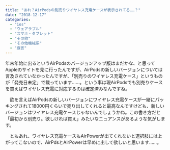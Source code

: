 ```yaml
---
title: "あれ？AirPodsの別売りワイヤレス充電ケースが表示されてる……？"
date: "2018-12-17"
categories: 
  - "ios"
  - "ウェアラブル"
  - "スマホ・タブレット"
  - "その他"
  - "その他機械系"
  - "戯言"
---
```


年末年始に出るというAirPodsのバージョンアップ版はまだかな、と思ってAppleのサイトを見に行ったんですが、AirPodsの新しいバージョンについては言及されていなかったんですが、「別売りのワイヤレス充電ケース」というものが「発売日未定」で載っています……。という事は現AirPodsでも別売りケースを買えばワイヤレス充電に対応するのは確定済みなんですね。

　欲を言えばAirPodsの新しいバージョンにワイヤレス充電ケースが一緒にパッキングされて18000円くらいで売り出してくれると最高なんですけども、新しいバージョンはワイヤレス充電ケースじゃないんでしょうかね。この書き方だと「最初から別売り。欲しければ買え」みたいなニュアンスがあるような気がします。

　ともあれ、ワイヤレス充電ケースもAirPowerが出てくれないと選択肢には上がってこないので、AirPdsとAirPowerは早めに出して欲しいと思います……。
